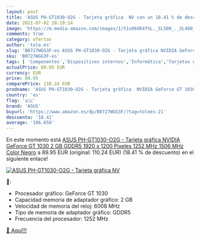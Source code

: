```yaml
---
layout: post
title: 'ASUS PH-GT1030-O2G - Tarjeta gráfica  NV con un 18.41 % de descuento'
date: 2021-07-02 20:19:14
image: 'https://m.media-amazon.com/images/I/51x06dK4fhL._SL500_._SL400_.jpg'
comments: true
category: ofertas
author: 'tole.es'
slug: 'B0727WGG3F-es ASUS PH-GT1030-O2G - Tarjeta gráfica NVIDIA GeForce GT...'
sku: 'B0727WGG3F-es'
tags: [ 'Componentes','Dispositivos internos','Informática','Tarjetas gráficas','asus', ]
actualPrice: 89.95 EUR
currency: EUR
price: 89.95
comparePrice: 110.24 EUR
prodname: 'ASUS PH-GT1030-O2G - Tarjeta gráfica  NVIDIA GeForce GT 1030  2 GB GDDR5  1920 x 1200 Pixeles  1252 MHz  1506 MHz  Color Negro'
country: 'es'
flag: '🇪🇸'
brand: 'ASUS'
buyurl: 'https://www.amazon.es/dp/B0727WGG3F/?tag=tolees-21'
descuento: '18.41'
average: '106.658'
---
```


En este momento está [ASUS PH-GT1030-O2G - Tarjeta gráfica  NVIDIA GeForce GT 1030  2 GB GDDR5  1920 x 1200 Pixeles  1252 MHz  1506 MHz  Color Negro](https://www.amazon.es/dp/B0727WGG3F/?tag=tolees-21) a 89.95 EUR (original: 110.24 EUR) (18.41 %  de descuento) en el siguiente enlace!

[![ASUS PH-GT1030-O2G - Tarjeta gráfica  NV](https://m.media-amazon.com/images/I/51x06dK4fhL._SL500_._SL400_.jpg)](https://www.amazon.es/dp/B0727WGG3F/?tag=tolees-21)

🔎:

- Procesador gráfico: GeForce GT 1030
- Capacidad memoria de adaptador gráfico: 2 GB
- Velocidad de memoria del reloj: 6008 MHz
- Tipo de memoria de adaptador gráfico: GDDR5
- Frecuencia del procesador: 1252 MHz

[🛒 Aquí!!!](https://www.amazon.es/dp/B0727WGG3F/?tag=tolees-21)

